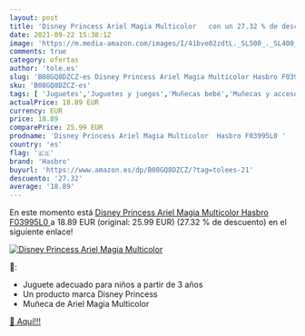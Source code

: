 ```yaml
---
layout: post
title: 'Disney Princess Ariel Magia Multicolor   con un 27.32 % de descuento'
date: 2021-09-22 15:38:12
image: 'https://m.media-amazon.com/images/I/41bve02zdtL._SL500_._SL400_.jpg'
comments: true
category: ofertas
author: 'tole.es'
slug: 'B08GQ8DZCZ-es Disney Princess Ariel Magia Multicolor Hasbro F03995L0'
sku: 'B08GQ8DZCZ-es'
tags: [ 'Juguetes','Juguetes y juegos','Muñecas bebé','Muñecas y accesorios','hasbro', ]
actualPrice: 18.89 EUR
currency: EUR
price: 18.89
comparePrice: 25.99 EUR
prodname: 'Disney Princess Ariel Magia Multicolor  Hasbro F03995L0 '
country: 'es'
flag: '🇪🇸'
brand: 'Hasbro'
buyurl: 'https://www.amazon.es/dp/B08GQ8DZCZ/?tag=tolees-21'
descuento: '27.32'
average: '18.89'
---
```


En este momento está [Disney Princess Ariel Magia Multicolor  Hasbro F03995L0 ](https://www.amazon.es/dp/B08GQ8DZCZ/?tag=tolees-21) a 18.89 EUR (original: 25.99 EUR) (27.32 %  de descuento) en el siguiente enlace!

[![Disney Princess Ariel Magia Multicolor  ](https://m.media-amazon.com/images/I/41bve02zdtL._SL500_._SL400_.jpg)](https://www.amazon.es/dp/B08GQ8DZCZ/?tag=tolees-21)

🔎:

- Juguete adecuado para niños a partir de 3 años
- Un producto marca Disney Princess
- Muñeca de Ariel Magia Multicolor

[🛒 Aquí!!!](https://www.amazon.es/dp/B08GQ8DZCZ/?tag=tolees-21)
